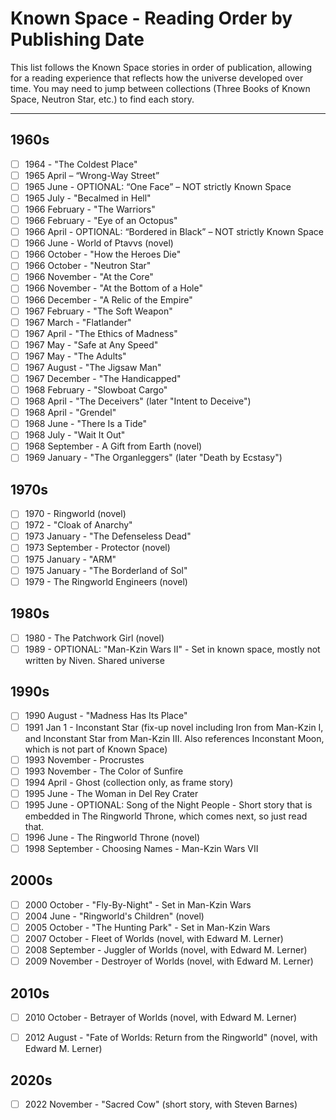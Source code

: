 # Known Space - Reading Order by Publishing Date

This list follows the Known Space stories in order of publication, allowing for a reading experience that reflects how the universe developed over time. You may need to jump between collections (Three Books of Known Space, Neutron Star, etc.) to find each story.

________________________________________________________

## 1960s

- [ ] 1964 - "The Coldest Place"
- [ ] 1965 April – “Wrong-Way Street”
- [ ] 1965 June - OPTIONAL: “One Face” – NOT strictly Known Space
- [ ] 1965 July - "Becalmed in Hell"
- [ ] 1966 February - "The Warriors"
- [ ] 1966 February - "Eye of an Octopus"
- [ ] 1966 April - OPTIONAL: “Bordered in Black” – NOT strictly Known Space
- [ ] 1966 June - World of Ptavvs (novel)
- [ ] 1966 October - "How the Heroes Die"
- [ ] 1966 October - "Neutron Star"
- [ ] 1966 November - "At the Core"
- [ ] 1966 November - "At the Bottom of a Hole"
- [ ] 1966 December - "A Relic of the Empire"
- [ ] 1967 February - "The Soft Weapon"
- [ ] 1967 March - "Flatlander"
- [ ] 1967 April - "The Ethics of Madness"
- [ ] 1967 May - "Safe at Any Speed"
- [ ] 1967 May - "The Adults"
- [ ] 1967 August - "The Jigsaw Man"
- [ ] 1967 December - "The Handicapped"
- [ ] 1968 February - "Slowboat Cargo"
- [ ] 1968 April - "The Deceivers" (later "Intent to Deceive")
- [ ] 1968 April - "Grendel"
- [ ] 1968 June - "There Is a Tide"
- [ ] 1968 July - "Wait It Out"
- [ ] 1968 September - A Gift from Earth (novel)
- [ ] 1969 January - "The Organleggers" (later "Death by Ecstasy")

## 1970s

- [ ] 1970 - Ringworld (novel)
- [ ] 1972 - "Cloak of Anarchy"
- [ ] 1973 January - "The Defenseless Dead"
- [ ] 1973 September - Protector (novel)
- [ ] 1975 January - "ARM"
- [ ] 1975 January - "The Borderland of Sol"
- [ ] 1979 - The Ringworld Engineers (novel)

## 1980s

- [ ] 1980 - The Patchwork Girl (novel)
- [ ] 1989 - OPTIONAL: "Man-Kzin Wars II" - Set in known space, mostly not written by Niven. Shared universe

## 1990s

- [ ] 1990 August - "Madness Has Its Place"
- [ ] 1991 Jan 1 - Inconstant Star (fix-up novel including Iron from Man-Kzin I, and Inconstant Star from Man-Kzin III. Also references Inconstant Moon, which is not part of Known Space)
- [ ] 1993 November - Procrustes
- [ ] 1993 November - The Color of Sunfire
- [ ] 1994 April - Ghost (collection only, as frame story)
- [ ] 1995 June - The Woman in Del Rey Crater
- [ ] 1995 June - OPTIONAL: Song of the Night People - Short story that is embedded in The Ringworld Throne, which comes next, so just read that.
- [ ] 1996 June - The Ringworld Throne (novel)
- [ ] 1998 September - Choosing Names - Man-Kzin Wars VII

## 2000s

- [ ] 2000 October - "Fly-By-Night" - Set in Man-Kzin Wars
- [ ] 2004 June - "Ringworld's Children" (novel)
- [ ] 2005 October - "The Hunting Park" - Set in Man-Kzin Wars
- [ ] 2007 October - Fleet of Worlds (novel, with Edward M. Lerner)
- [ ] 2008 September - Juggler of Worlds (novel, with Edward M. Lerner)
- [ ] 2009 November - Destroyer of Worlds (novel, with Edward M. Lerner)

## 2010s

- [ ] 2010 October - Betrayer of Worlds (novel, with Edward M. Lerner)

- [ ] 2012 August - "Fate of Worlds: Return from the Ringworld" (novel, with Edward M. Lerner)

## 2020s

- [ ] 2022 November - "Sacred Cow" (short story, with Steven Barnes)

